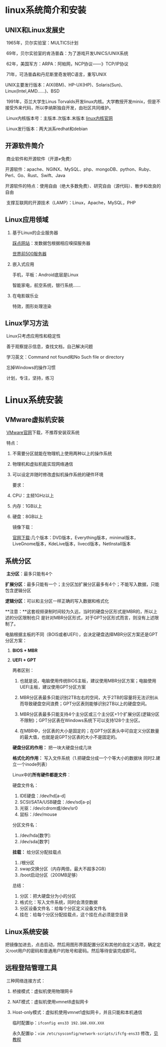 # linux系统简介和安装


## 	UNIX和Linux发展史

​		1965年，贝尔实验室：MULTICS计划

​		69年，贝尔实验室的肯汤普森：为了游戏开发UNICS/UNIX系统

​		62年，美国军方：ARPA：阿帕网，NCP协议——》TCP/IP协议

​		71年，可汤普森和丹尼斯里奇发明C语言，重写UNIX

​		UNIX主要发行版本：AIX(IBM)、HP-UX(HP)、Solaris(Sun)、Linux(Intel,AMD......)、BSD

​		1991年，芬兰大学生Linus Torvalds开发linux内核。大学教授开发minix，但是不接受外来代码，所以李纳斯独自开发，由社区共同维护。

​		Linux内核版本号：主版本.次版本.末版本     [linux内核官网](www.kernel.org)

​		Linux发行版本：两大派系redhat和debian

## 	开源软件简介

​		商业软件和开源软件（开源≠免费）

​		开源软件：apache、NGINX、MySQL、php、mongoDB、python、Ruby、Perl、Go、Rust、Swift、Java

​		开源软件的特点：使用自由（绝大多数免费）、研究自由（源代码）、散步和改良的自由

​		支撑互联网的开源技术（LAMP）：Linux，Apache，MySQL，PHP

## 	Linux应用领域

1. 基于Linux的企业服务器

   [踩点网站](www.netcraft.com)：发数据包根据相应嗅探服务器

   [世界前500服务器](www.top500.org)

2. 嵌入式应用

   手机，平板：Android底层是Linux

   智能家电，航空系统，银行系统......

3. 在电影娱乐业

   特效，图形处理渲染

## 	Linux学习方法

​		Linux只考虑应用性和稳定性

​		善于观察提示信息，查找文档，自己解决问题

​		学习英文：Command not found和No Such file or directory

​		忘掉Windows的操作习惯

​		计划，专注，坚持，练习

# Linux系统安装

## 	VMware虚拟机安装

​		[VMware官网](www.vmware.com)下载，不推荐安装双系统

​		特点：

   1. 不需要分区就能在物理机上使用两种以上的操作系统

   2. 物理机和虚拟机能实现网络通信

   3. 可以设定并随时修改虚拟机操作系统的硬件环境

      要求：

1. CPU：主频1GHz以上

2. 内存：1GB以上

3. 硬盘：8GB以上

   镜像下载：

   [官网下载](https://www.centos.org/download/mirrors/):几个版本：DVD版本，Everything版本，minimal版本，LiveGnome版本，KdeLive版本，livecd版本，NetInstall版本

## 	系统分区

​		**主分区**：最多只能有4个

​		**扩展分区**：最多只能有一个；主分区加扩展分区最多有4个；不能写入数据，只能包含逻辑分区

​		**逻辑分区**：可以和主分区一样正确的写入数据和格式化

​		**注意：**这套视频录制时间较为久远，当时的硬盘分区形式是MBR的，所以上述的分区限制也只					是针对MBR分区形式，对于GPT分区形式而言，则没有上述限制了。

​		电脑根据主板的不同（BOIS或者UEFI），会决定硬盘选择MBR分区方案还是GPT分区方案：

1. **BIOS + MBR**

2. **UEFI + GPT**

   两者区别：

   1. 也就是说，电脑使用传统BIOS主板，建议使用MBR分区方案；电脑使用UEFI主板，建议使用GPT分区方案

   2. MBR分区表最多只能识别2TB左右的空间，大于2TB的容量将无法识别从而导致硬盘空间浪费；GPT分区表则能够识别2TB以上的硬盘空间。

   3. MBR分区表最多只能支持4个主分区或三个主分区+1个扩展分区(逻辑分区不限制)；GPT分区表在Windows系统下可以支持128个主分区。

   4. 在MBR中，分区表的大小是固定的；在GPT分区表头中可自定义分区数量的最大值，也就是说GPT分区表的大小不是固定的。

   **硬盘分区的作用：** 把一块大硬盘分成几块

   **格式化的作用：** 写入文件系统（1.把硬盘分成一个个等大小的数据块   同时2.建立一个inode列表）

   Linux中的**所有硬件都是文件**：

   硬盘文件名：

   1. IDE硬盘：/dev/hd[a-d]
   2. SCSI/SATA/USB硬盘：/dev/sd[a-p]
   3. 光驱：/dev/cdrom或/dev/sr0
   4. 鼠标：/dev/mouse

   分区文件名：

   1. /dev/hda[数字]:
   2. /dev/sda[数字]

   **挂载：** 给分区分配挂载点

   1. /根分区
   2. swap交换分区（内存两倍，最大不超多2GB）
   3. /boot启动分区（200MB足够）

   总结：

   1. 分区：把大硬盘分为小的分区
   2. 格式化：写入文件系统，同时会清空数据
   3. 分区设备文件名：给每个分区定义设备文件名
   4. 挂在：给每个分区分配挂载点，这个挂在点必须是空目录

## 	Linux系统安装

​		把镜像加进去，点击启动，然后用图形界面配置分区和其他的自定义选项，确定定义root用户的密码和普通用户的账号和密码。然后等待安装完成即可。

##  	远程登陆管理工具

​		三种网络连接方式：

1. 桥接模式：虚拟机使用物理网卡

2. NAT模式：虚拟机使用vmnet8虚拟网卡

3. Host-only模式：虚拟机使用vmnet1虚拟网卡，并且只能和本机通信

   临时配置ip：``ifconfig ens33 192.168.XXX.XXX`` 

   永久配置ip：``vim /etc/sysconfig/network-scripts/ifcfg-ens33`` 修改，[见教程](https://blog.csdn.net/weixin_44687427/article/details/88225478)


